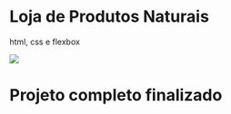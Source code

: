 # Loja de Produtos Naturais

html, css e flexbox

<img src="https://github.com/dieegobs/loja-de-produtos-naturais/blob/main/images/Site.png?raw=true"/>

# Projeto completo finalizado
